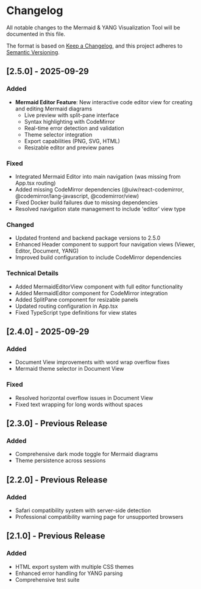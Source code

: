 # Changelog

All notable changes to the Mermaid & YANG Visualization Tool will be documented in this file.

The format is based on [Keep a Changelog](https://keepachangelog.com/en/1.0.0/),
and this project adheres to [Semantic Versioning](https://semver.org/spec/v2.0.0.html).

## [2.5.0] - 2025-09-29

### Added
- **Mermaid Editor Feature**: New interactive code editor view for creating and editing Mermaid diagrams
  - Live preview with split-pane interface
  - Syntax highlighting with CodeMirror
  - Real-time error detection and validation
  - Theme selector integration
  - Export capabilities (PNG, SVG, HTML)
  - Resizable editor and preview panes

### Fixed
- Integrated Mermaid Editor into main navigation (was missing from App.tsx routing)
- Added missing CodeMirror dependencies (@uiw/react-codemirror, @codemirror/lang-javascript, @codemirror/view)
- Fixed Docker build failures due to missing dependencies
- Resolved navigation state management to include 'editor' view type

### Changed
- Updated frontend and backend package versions to 2.5.0
- Enhanced Header component to support four navigation views (Viewer, Editor, Document, YANG)
- Improved build configuration to include CodeMirror dependencies

### Technical Details
- Added MermaidEditorView component with full editor functionality
- Added MermaidEditor component for CodeMirror integration
- Added SplitPane component for resizable panels
- Updated routing configuration in App.tsx
- Fixed TypeScript type definitions for view states

## [2.4.0] - 2025-09-29

### Added
- Document View improvements with word wrap overflow fixes
- Mermaid theme selector in Document View

### Fixed
- Resolved horizontal overflow issues in Document View
- Fixed text wrapping for long words without spaces

## [2.3.0] - Previous Release

### Added
- Comprehensive dark mode toggle for Mermaid diagrams
- Theme persistence across sessions

## [2.2.0] - Previous Release

### Added
- Safari compatibility system with server-side detection
- Professional compatibility warning page for unsupported browsers

## [2.1.0] - Previous Release

### Added
- HTML export system with multiple CSS themes
- Enhanced error handling for YANG parsing
- Comprehensive test suite